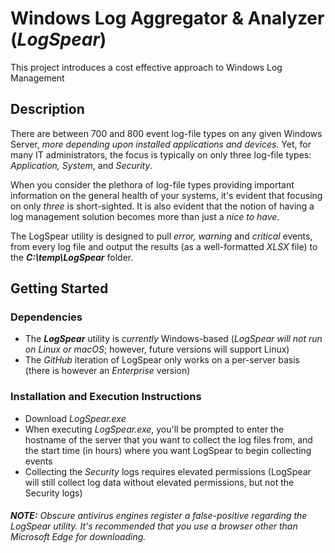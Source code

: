 #  Windows Log Aggregator & Analyzer (_LogSpear_)

This project introduces a cost effective approach to Windows Log Management

## Description

There are between 700 and 800 event log-file types on any given Windows Server, _more depending upon installed applications and devices_. Yet, for many IT administrators, the focus is typically on only three log-file types: _Application, System_, and _Security_. 

When you consider the plethora of log-file types providing important information on the general health of your systems, it's evident that focusing on only _three_ is short-sighted. It is also evident that the notion of having a log management solution becomes more than just a _nice to have_.

The LogSpear utility is designed to pull _error, warning_ and _critical_ events, from every log file and output the results (as a well-formatted _XLSX_ file) to the **_C:\temp\LogSpear_** folder.


## Getting Started

### Dependencies

+ The **_LogSpear_** utility is _currently_ Windows-based (_LogSpear will not run on Linux or macOS_; however, future versions will support Linux)
+ The _GitHub_ iteration of LogSpear only works on a per-server basis (there is however an _Enterprise_ version)

### Installation and Execution Instructions

+ Download _LogSpear.exe_ 
+ When executing _LogSpear.exe_, you'll be prompted to enter the hostname of the server that you want to collect the log files from, and the start time (in hours) where you want LogSpear to begin collecting events
+ Collecting the _Security_ logs requires elevated permissions (LogSpear will still collect log data without elevated permissions, but not the Security logs)

###### **NOTE:** Obscure antivirus engines register a false-positive regarding the LogSpear utility. It's recommended that you use a browser other than Microsoft Edge for downloading.

